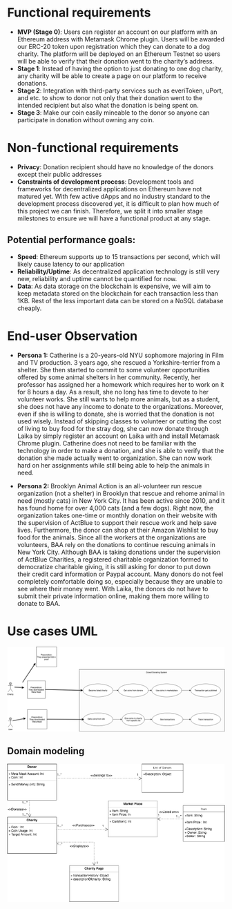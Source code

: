 # Functional requirements
- **MVP (Stage 0)**: Users can register an account on our platform with an Ethereum address with Metamask Chrome plugin. Users will be awarded our ERC-20 token upon registration which they can donate to a dog charity. The platform will be deployed on an Ethereum Testnet so users will be able to verify that their donation went to the charity’s address.
- **Stage 1**: Instead of having the option to just donating to one dog charity, any charity will be able to create a page on our platform to receive donations.
- **Stage 2**: Integration with third-party services such as everiToken, uPort, and etc. to show to donor not only that their donation went to the intended recipient but also what the donation is being spent on.
- **Stage 3**: Make our coin easily mineable to the donor so anyone can participate in donation without owning any coin.
# Non-functional requirements
- **Privacy**: Donation recipient should have no knowledge of the donors except their public addresses
- **Constraints of development process**:
Development tools and frameworks for decentralized applications on Ethereum have not matured yet. With few active dApps and no industry standard to the development process discovered yet, it is difficult to plan how much of this project we can finish. Therefore, we split it into smaller stage milestones to ensure we will have a functional product at any stage.
## Potential performance goals:
- **Speed**: Ethereum supports up to 15 transactions per second, which will likely cause latency to our application
- **Reliability/Uptime**: As decentralized application technology is still very new, reliability and uptime cannot be quantified for now.
- **Data**: As data storage on the blockchain is expensive, we will aim to keep metadata stored on the blockchain for each transaction less than 1KB. Rest of the less important data can be stored on a NoSQL database cheaply.

# End-user Observation
- **Persona 1:** Catherine is a 20-years-old NYU sophomore majoring in Film and TV production. 3 years ago, she rescued a Yorkshire-terrier from a shelter. She then started to commit to some volunteer opportunities offered by some animal shelters in her community. 
Recently, her professor has assigned her a homework which requires her to work on it for 8 hours a day. As a result, she no long has time to devote to her volunteer works. She still wants to help more animals, but as a student, she does not have any income to donate to the organizations. Moreover, even if she is willing to donate, she is worried that the donation is not used wisely. 
Instead of skipping classes to volunteer or cutting the cost of living to buy food for the stray dog, she can now donate through Laika by simply register an account on Laika with and install Metamask Chrome plugin. Catherine does not need to be familiar with the technology in order to make a donation, and she is able to verify that the donation she made actually went to organization. She can now work hard on her assignments while still being able to help the animals in need. 


- **Persona 2:** Brooklyn Animal Action is an all-volunteer run rescue organization (not a shelter) in Brooklyn that rescue and rehome animal in need (mostly cats) in New York City. It has been active since 2010, and it has found home for over 4,000 cats (and a few dogs). Right now, the organization takes one-time or monthly donation on their website with the supervision of ActBlue to support their rescue work and help save lives. Furthermore, the donor can shop at their Amazon Wishlist to buy food for the animals. Since all the workers at the organizations are volunteers, BAA rely on the donations to continue rescuing animals in New York City. Although BAA is taking donations under the supervision of ActBlue Charities, a registered charitable organization formed to democratize charitable giving, it is still asking for donor to put down their credit card information or Paypal account. Many donors do not feel completely comfortable doing so, especially because they are unable to see where their money went. With Laika, the donors do not have to submit their private information online, making them more willing to donate to BAA.



# Use cases UML
![System interactions with two actors](images/action.png)

## Domain modeling
![Domain Modeling](images/User.png)
